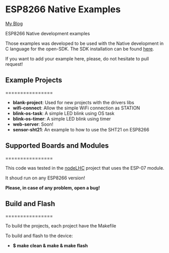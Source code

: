 # ESP8266 Native Examples

[My Blog](http://pedrominatel.com.br)

ESP8266 Native development examples

Those examples was developed to be used with the Native development in C language for the open-SDK.
The SDK installation can be found [here](https://github.com/pfalcon/esp-open-sdk).

If you want to add your example here, please, do not hesitate to pull request!

## Example Projects
================

* **blank-project**: Used for new projects with the drivers libs
* **wifi-connect**: Allow the simple WiFi connection as STATION
* **blink-os-task**: A simple LED blink using OS task
* **blink-os-timer**: A simple LED blink using timer
* **web-server**: Soon!
* **sensor-sht21**: An example to how to use the SHT21 on ESP8266
 
## Supported Boards and Modules
================

This code was tested in the [nodeLHC](https://hackaday.io/project/7763-nodelhc-esp8266-development-board) project that uses the ESP-07 module.

It shoud run on any ESP8266 version!

**Please, in case of any problem, open a bug!**

## Build and Flash
================

To build the projects, each project have the Makefile

To build and flash to the device:

* **$ make clean & make & make flash**
